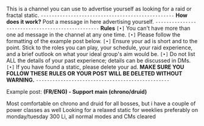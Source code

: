 This is a channel you can use to advertise yourself as looking for a raid or fractal static.
`-------------------------------------------------`
**How does it work?**
Post a message in here advertising yourself.
`-------------------------------------------------`
**Rules**
`[•]` You can't have more than one ad message in the channel at any one time.
`[•]` Please follow the formatting of the example post below.
`[•]` Ensure your ad is short and to the point. Stick to the roles you can play, your schedule, your raid experience, and a brief outlook on what your ideal group's aim would be.
`[•]` Do not list ALL the details of your past experience; details can be discussed in DMs.
`[•]` If you have found a static, please delete your ad.
**MAKE SURE YOU FOLLOW THESE RULES OR YOUR POST WILL BE DELETED WITHOUT WARNING.**
`-------------------------------------------------`

Example post:
**(FR/ENG) - Support main (chrono/druid)**

Most comfortable on chrono and druid for all bosses, but i have a couple of power classes as well
Looking for a relaxed static for weeklies preferably on monday/tuesday
300 Li, all normal modes and CMs cleared
